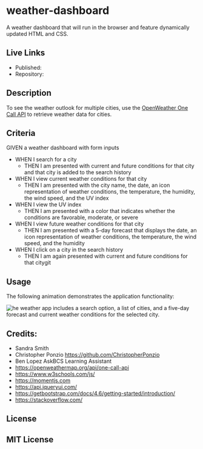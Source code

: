 # weather-dashboard
A weather dashboard that will run in the browser and feature dynamically updated HTML and CSS.


## Live Links
* Published: 
* Repository: 

## Description
To see the weather outlook for multiple cities, use the [OpenWeather One Call API](https://openweathermap.org/api/one-call-api) to retrieve weather data for cities.

## Criteria
GIVEN a weather dashboard with form inputs
*  WHEN I search for a city
    * THEN I am presented with current and future conditions for that city and that city is added to the search history
* WHEN I view current weather conditions for that city
    * THEN I am presented with the city name, the date, an icon representation of weather conditions, the temperature, the humidity, the wind speed, and the UV index
* WHEN I view the UV index
    * THEN I am presented with a color that indicates whether the conditions are favorable, moderate, or severe
* WHEN I view future weather conditions for that city
    * THEN I am presented with a 5-day forecast that displays the date, an icon representation of weather conditions, the temperature, the wind speed, and the humidity
* WHEN I click on a city in the search history
    * THEN I am again presented with current and future conditions for that citygit


## Usage
The following animation demonstrates the application functionality:

![he weather app includes a search option, a list of cities, and a five-day forecast and current weather conditions for the selected city.]()

## Credits:
* Sandra Smith
* Christopher Ponzio https://github.com/ChristopherPonzio
* Ben Lopez AskBCS Learning Assistant
* https://openweathermap.org/api/one-call-api
* https://www.w3schools.com/js/
* https://momentjs.com
* https://api.jqueryui.com/
* https://getbootstrap.com/docs/4.6/getting-started/introduction/
* https://stackoverflow.com/

## License
MIT License
---